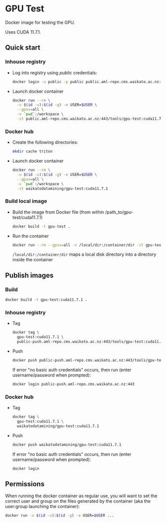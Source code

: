 # GPU Test

Docker image for testing the GPU.

Uses CUDA 11.7.1.

## Quick start

### Inhouse registry

* Log into registry using *public* credentials:

  ```bash
  docker login -u public -p public public.aml-repo.cms.waikato.ac.nz:443 
  ```

* Launch docker container

  ```bash
  docker run --rm \
    -u $(id -u):$(id -g) -e USER=$USER \
    --gpus=all \
    -v `pwd`:/workspace \
    -it public.aml-repo.cms.waikato.ac.nz:443/tools/gpu-test:cuda11.7.1
  ```

### Docker hub
  
* Create the following directories:

  ```bash
  mkdir cache triton
  ```

* Launch docker container

  ```bash
  docker run --rm \
    -u $(id -u):$(id -g) -e USER=$USER \
    --gpus=all \
    -v `pwd`:/workspace \
    -it waikatodatamining/gpu-test:cuda11.7.1
  ```

### Build local image

* Build the image from Docker file (from within /path_to/gpu-test/cuda11.7.1)

  ```bash
  docker build -t gpu-test .
  ```
  
* Run the container

  ```bash
  docker run --rm --gpus=all -v /local/dir:/container/dir -it gpu-test
  ```
  `/local/dir:/container/dir` maps a local disk directory into a directory inside the container


## Publish images

### Build

```bash
docker build -t gpu-test:cuda11.7.1 .
```

### Inhouse registry  
  
* Tag

  ```bash
  docker tag \
    gpu-test:cuda11.7.1 \
    public-push.aml-repo.cms.waikato.ac.nz:443/tools/gpu-test:cuda11.7.1
  ```
  
* Push

  ```bash
  docker push public-push.aml-repo.cms.waikato.ac.nz:443/tools/gpu-test:cuda11.7.1
  ```
  If error "no basic auth credentials" occurs, then run (enter username/password when prompted):
  
  ```bash
  docker login public-push.aml-repo.cms.waikato.ac.nz:443
  ```

### Docker hub  
  
* Tag

  ```bash
  docker tag \
    gpu-test:cuda11.7.1 \
    waikatodatamining/gpu-test:cuda11.7.1
  ```
  
* Push

  ```bash
  docker push waikatodatamining/gpu-test:cuda11.7.1
  ```
  If error "no basic auth credentials" occurs, then run (enter username/password when prompted):
  
  ```bash
  docker login
  ```


## Permissions

When running the docker container as regular use, you will want to set the correct
user and group on the files generated by the container (aka the user:group launching
the container):

```bash
docker run -u $(id -u):$(id -g) -e USER=$USER ...
```
